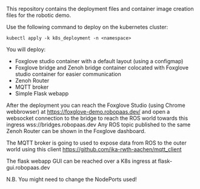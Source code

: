 This repository contains the deployment files and container image creation files for the robotic demo.


Use the following command to deploy on the kubernetes cluster:

``
kubectl apply -k k8s_deployment -n <namespace>
``

You will deploy:

- Foxglove studio container with a default layout (using a configmap)
- Foxglove bridge and Zenoh bridge container colocated with Foxglove studio container for easier communication
- Zenoh Router
- MQTT broker
- Simple Flask webapp

After the deployment you can reach the Foxglove Studio (using Chrome webbrowser) at https://foxglove-demo.robopaas.dev/ and open a websocket connection to the bridge to reach the ROS world towards this ingress wss://bridges.robopaas.dev 
Any ROS topic published to the same Zenoh Router can be shown in the Foxglove dashboard.

The MQTT broker is going to used to expose data from ROS to the outer world using this client https://github.com/ika-rwth-aachen/mqtt_client  

The flask webapp GUI can be reached over a K8s ingress at flask-gui.robopaas.dev

N.B. You might need to change the NodePorts used!
